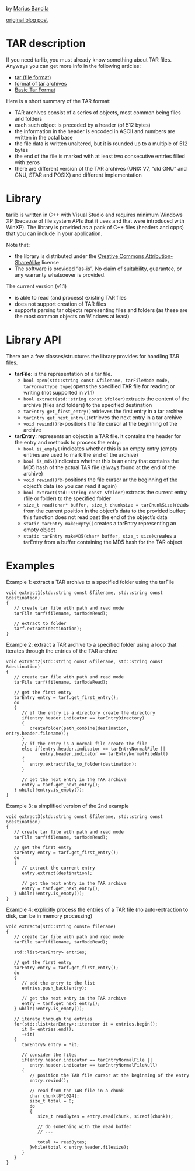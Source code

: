 by [Marius Bancila](https://codexpert.ro/blog/author/marius-bancila/)

[original blog post](https://codexpert.ro/blog/2012/09/17/tarlib-windows-tar-library/)


TAR description
===============

If you need tarlib, you must already know something about TAR files. Anyways you can get more info in the following articles:

*   [tar (file format)](http://en.wikipedia.org/wiki/Tar_(file_format))
*   [format of tar archives](http://www.mkssoftware.com/docs/man4/tar.4.asp)
*   [Basic Tar Format](http://www.gnu.org/software/tar/manual/html_node/Standard.html)

Here is a short summary of the TAR format:

*   TAR archives consist of a series of objects, most common being files and folders
*   each such object is preceded by a header (of 512 bytes)
*   the information in the header is encoded in ASCII and numbers are written in the octal base
*   the file data is written unaltered, but it is rounded up to a multiple of 512 bytes
*   the end of the file is marked with at least two consecutive entries filled with zeros
*   there are different version of the TAR archives (UNIX V7, “old GNU” and GNU, STAR and POSIX) and different implementation

Library
=======

tarlib is written in C++ with Visual Studio and requires minimum Windows XP (because of file system APIs that it uses and that were introduced with WinXP). The library is provided as a pack of C++ files (headers and cpps) that you can include in your application.

Note that:

*   the library is distributed under the [Creative Commons Attribution-ShareAlike](http://creativecommons.org/licenses/by-sa/3.0/) license
*   The software is provided “as-is”. No claim of suitability, guarantee, or any warranty whatsoever is provided.

The current version (v1.1)

*   is able to read (and process) existing TAR files
*   does not support creation of TAR files
*   supports parsing tar objects representing files and folders (as these are the most common objects on Windows at least)

Library API
===========

There are a few classes/structures the library provides for handling TAR files.

*   **tarFile**: is the representation of a tar file.
    *   `bool open(std::string const &filename, tarFileMode mode, tarFormatType type)`opens the specified TAR file for reading or writing (not supported in v1.1)
    *   `bool extract(std::string const &folder)`extracts the content of the archive (files and folders) to the specified destination
    *   `tarEntry get_first_entry()`retrieves the first entry in a tar archive
    *   `tarEntry get_next_entry()`retrieves the next entry in a tar archive
    *   `void rewind()`re-positions the file cursor at the beginning of the archive
*   **tarEntry**: represents an object in a TAR file. it contains the header for the entry and methods to process the entry:
    *   `bool is_empty()`indicates whether this is an empty entry (empty entries are used to mark the end of the archive)
    *   `bool is_md5()`indicates whether this is an entry that contains the MD5 hash of the actual TAR file (always found at the end of the archive)
    *   `void rewind()`re-positions the file cursor ar the beginning of the object’s data (so you can read it again)
    *   `bool extract(std::string const &folder)`extracts the current entry (file or folder) to the specified folder
    *   `size_t read(char* buffer, size_t chunksize = tarChunkSize)`reads from the current position in the object’s data to the provided buffer; this function does not read past the end of the object’s data
    *   `static tarEntry makeEmpty()`creates a tarEntry representing an empty object
    *   `static tarEntry makeMD5(char* buffer, size_t size)`creates a tarEntry from a buffer containing the MD5 hash for the TAR object

Examples
========

Example 1: extract a TAR archive to a specified folder using the tarFile
```
void extract1(std::string const &filename, std::string const &destination)
{
   // create tar file with path and read mode
   tarFile tarf(filename, tarModeRead);

   // extract to folder
   tarf.extract(destination);
}
```
Example 2: extract a TAR archive to a specified folder using a loop that iterates through the entries of the TAR archive
```
void extract2(std::string const &filename, std::string const &destination)
{
   // create tar file with path and read mode
   tarFile tarf(filename, tarModeRead);

   // get the first entry
   tarEntry entry = tarf.get_first_entry();
   do 
   {
      // if the entry is a directory create the directory
      if(entry.header.indicator == tarEntryDirectory)
      {
         createfolder(path_combine(destination, entry.header.filename));
      }
      // if the entry is a normal file create the file
      else if(entry.header.indicator == tarEntryNormalFile || 
             entry.header.indicator == tarEntryNormalFileNull)
      {         
         entry.extractfile_to_folder(destination);
      }

      // get the next entry in the TAR archive
      entry = tarf.get_next_entry();
   } while(!entry.is_empty());
}
```
Example 3: a simplified version of the 2nd example
```
void extract3(std::string const &filename, std::string const &destination)
{
   // create tar file with path and read mode
   tarFile tarf(filename, tarModeRead);

   // get the first entry
   tarEntry entry = tarf.get_first_entry();
   do 
   {
      // extract the current entry
      entry.extract(destination);

      // get the next entry in the TAR archive
      entry = tarf.get_next_entry();
   } while(!entry.is_empty());
}
```
Example 4: explicitly process the entries of a TAR file (no auto-extraction to disk, can be in memory processing)
```
void extract4(std::string const& filename)
{
   // create tar file with path and read mode
   tarFile tarf(filename, tarModeRead);

   std::list<tarEntry> entries;

   // get the first entry
   tarEntry entry = tarf.get_first_entry();
   do 
   {
      // add the entry to the list
      entries.push_back(entry);

      // get the next entry in the TAR archive
      entry = tarf.get_next_entry();
   } while(!entry.is_empty());   

   // iterate through the entries
   for(std::list<tarEntry>::iterator it = entries.begin();
      it != entries.end();
      ++it)
   {
      tarEntry& entry = *it;

      // consider the files
      if(entry.header.indicator == tarEntryNormalFile ||
         entry.header.indicator == tarEntryNormalFileNull)
      {
         // position the TAR file cursor at the beginning of the entry
         entry.rewind();

         // read from the TAR file in a chunk
         char chunk[8*1024];
         size_t total = 0;
         do
         {
            size_t readBytes = entry.read(chunk, sizeof(chunk));

            // do something with the read buffer
            // ...

            total += readBytes;
         }while(total < entry.header.filesize);
      }
   }
}
```